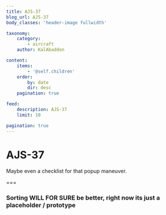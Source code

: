 ```yaml
---
title: AJS-37
blog_url: AJS-37
body_classes: 'header-image fullwidth'

taxonomy:
    category:
        - aircraft
    author: KalAbaddon

content:
    items:
        - '@self.children'
    order:
        by: date
        dir: desc
    pagination: true

feed:
    description: AJS-37
    limit: 10

pagination: true
---
```


# AJS-37
Maybe even a checklist for that popup maneuver.

===

### Sorting WILL FOR SURE be better,  right now its just a placeholder / prototype
